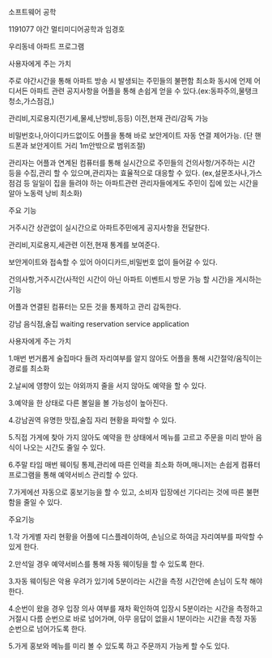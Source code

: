 ﻿소프트웨어 공학
 
1191077 야간 멀티미디어공학과 임경호
 
우리동네 아파트 프로그램
 
사용자에게 주는 가치
 
주로 야간시간을 통해 아파트 방송 시 발생되는 주민들의 불편함 최소화 동시에 
언제 어디서든 아파트 관련 공지사항을 어플을 통해 손쉽게 얻을 수 있다.(ex:동파주의,물탱크청소,가스점검,)
 
관리비,지로용지(전기세,물세,난방비,등등) 이전,현재 관리/감독 가능
 
비밀번호나,아이디카드없이도 어플을 통해 바로 보안게이트 자동 연결 제어가능.
(단 핸드폰과 보안게이트 거리 1m안밖으로 범위조절)
 
관리자는 어플과 연계된 컴퓨터를 통해 실시간으로 주민들의 건의사항/거주하는 시간 등을 수집,관리 할 수 있으며,관리자는 효율적으로 대응할 수 있다. (ex,설문조사나,가스점검 등 일일이 집을 들려야 하는 아파트관련 관리자들에게도 주민이 집에 있는 시간을 알아 노동력 낭비 최소화)
 
주요 기능
 
거주시간 상관없이 실시간으로 아파트주민에게 공지사항을 전달한다.
 
관리비,지로용지,세관련 이전,현재 통계를 보여준다.
 
보안게이트와 접속할 수 있어 아이디카드,비밀번호 없이 들어갈 수 있다.
 
건의사항,거주시간(사적인 시간이 아닌 아파트 이벤트시 방문 가능 할 시간)을 게시하는 기능
 
어플과 연결된 컴퓨터는 모든 것을 통제하고 관리 감독한다.
 
 
 
 
 
 
 
강남 음식점,술집 waiting reservation service application
 
 
 
사용자에게 주는 가치
 
1.매번 번거롭게 술집마다 들려 자리여부를 알지 않아도 어플을 통해 시간절약/움직이는 경로를 최소화
 
2.날씨에 영향이 있는 야외까지 줄을 서지 않아도 예약을 할 수 있다.
 
3.예약을 한 상태로 다른 볼일을 볼 가능성이 높아진다.
 
4.강남권역 유명한 맛집,술집 자리 현황을 파악할 수 있다.
 
5.직접 가게에 찾아 가지 않아도 예약을 한 상태에서 메뉴를 고르고 주문을 미리 받아 음식이 나오는 시간도 줄일 수 있다.
 
6.주말 타임 매번 웨이팅 통제,관리에 따른 인력을 최소화 하며,매니저는 손쉽게 컴퓨터프로그램을 통해 예약서비스 관리할 수 있다.
 
7.가게에선 자동으로 홍보기능을 할 수 있고, 소비자 입장에선 기다리는 것에 따른 불편함을 줄일 수 있다.
 
주요기능
 
1.각 가게별 자리 현황을 어플에 디스플레이하여, 손님으로 하여금 자리여부를 파악할 수 있게 한다.
 
2.만석일 경우 예약서비스를 통해 자동 웨이팅을 할 수 있도록 한다.
 
3.자동 웨이팅은 악용 우려가 있기에 5분이라는 시간을 측정 시간안에 손님이 도착 해야 한다.
 
4.순번이 왔을 경우 입장 의사 여부를 재차 확인하여 입장시 5분이라는 시간을 측정하고 거절시 다름 순번으로 바로 넘어가며, 아무 응답이 없을시 1분이라는 시간을 측정 자동 순번으로 넘어가도록 한다.
 
5.가게 홍보와 메뉴를 미리 볼 수 있도록 하고 주문까지 가능케 할 수도 있다.